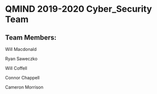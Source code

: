 # QMIND 2019-2020 Cyber_Security Team

## Team Members:
Will Macdonald

Ryan Saweczko

Will Coffell

Connor Chappell

Cameron Morrison

